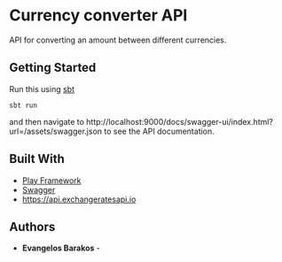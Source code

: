 # Currency converter API

API for converting an amount between different currencies.

## Getting Started
Run this using [sbt](http://www.scala-sbt.org/)

```
sbt run
```

and then navigate to http://localhost:9000/docs/swagger-ui/index.html?url=/assets/swagger.json to see the API documentation.

## Built With

* [Play Framework](https://www.playframework.com/)
* [Swagger](https://swagger.io/) 
* https://api.exchangeratesapi.io

## Authors

* **Evangelos Barakos** -

